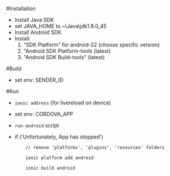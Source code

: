 #Installation

* Install Java SDK
* set JAVA_HOME to ~\Java\jdk1.8.0_45
* Install Android SDK
* Install:
     1. "SDK Platform" for android-22 (choose specific version)
     2. "Android SDK Platform-tools (latest)
     3. "Android SDK Build-tools" (latest)

#Build

* set env: SENDER_ID

#Run

* ```ionic address``` (for livereload on device)
* set env: CORDOVA_APP
* ```run-android``` script
* if ('Unfortunately, App has stopped')

          // remove 'platforms', 'plugins', 'resources' folders
    
          ionic platform add android
    
          ionic build android   
```
